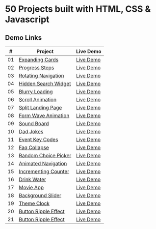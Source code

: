 # 50 Projects built with HTML, CSS & Javascript

## Demo Links

| #   | Project                                                                                                        | Live Demo                                                                                           |
| --- | -------------------------------------------------------------------------------------------------------------- | --------------------------------------------------------------------------------------------------- |
| 01  | [Expanding Cards](https://github.com/ersinctky/50-projects-html-css-js/tree/main/01-expanding-cards)           | [Live Demo](https://ersinctky.github.io/50-projects-html-css-js/01-expanding-cards/index.html)      |
| 02  | [Progress Steps](https://github.com/ersinctky/50-projects-html-css-js/tree/main/02-progress-steps)             | [Live Demo](https://ersinctky.github.io/50-projects-html-css-js/02-progress-steps/index.html)       |
| 03  | [Rotating Navigation](https://github.com/ersinctky/50-projects-html-css-js/tree/main/03-rotating-navigation)   | [Live Demo](https://ersinctky.github.io/50-projects-html-css-js/03-rotating-navigation/index.html)  |
| 04  | [Hidden Search Widget](https://github.com/ersinctky/50-projects-html-css-js/tree/main/04-hidden-search-widget) | [Live Demo](https://ersinctky.github.io/50-projects-html-css-js/04-hidden-search-widget/index.html) |
| 05  | [Blurry Loading](https://github.com/ersinctky/50-projects-html-css-js/tree/main/05-blurry-loading)             | [Live Demo](https://ersinctky.github.io/50-projects-html-css-js/05-blurry-loading/index.html)       |
| 06  | [Scroll Animation](https://github.com/ersinctky/50-projects-html-css-js/tree/main/06-scroll-animation)         | [Live Demo](https://ersinctky.github.io/50-projects-html-css-js/06-scroll-animation/index.html)     |
| 07  | [Split Landing Page](https://github.com/ersinctky/50-projects-html-css-js/tree/main/07-split-landing-page)     | [Live Demo](https://ersinctky.github.io/50-projects-html-css-js/07-split-landing-page/index.html)   |
| 08  | [Form Wave Animation](https://github.com/ersinctky/50-projects-html-css-js/tree/main/08-form-wave-animation)   | [Live Demo](https://ersinctky.github.io/50-projects-html-css-js/08-form-wave-animation/index.html)  |
| 09  | [Sound Board](https://github.com/ersinctky/50-projects-html-css-js/tree/main/09-sound-board)                   | [Live Demo](https://ersinctky.github.io/50-projects-html-css-js/09-sound-board/index.html)          |
| 10  | [Dad Jokes](https://github.com/ersinctky/50-projects-html-css-js/tree/main/10-dad-jokes)                       | [Live Demo](https://ersinctky.github.io/50-projects-html-css-js/10-dad-jokes/index.html)            |
| 11  | [Event Key Codes](https://github.com/ersinctky/50-projects-html-css-js/tree/main/11-event-key-codes)           | [Live Demo](https://ersinctky.github.io/50-projects-html-css-js/11-event-key-codes/index.html)      |
| 12  | [Faq Collapse](https://github.com/ersinctky/50-projects-html-css-js/tree/main/12-faq-collapse)                 | [Live Demo](https://ersinctky.github.io/50-projects-html-css-js/12-faq-collapse/index.html)         |
| 13  | [Random Choice Picker](https://github.com/ersinctky/50-projects-html-css-js/tree/main/13-random-choice-picker) | [Live Demo](https://ersinctky.github.io/50-projects-html-css-js/13-random-choice-picker/index.html) |
| 14  | [Animated Navigation](https://github.com/ersinctky/50-projects-html-css-js/tree/main/14-animated-navigation)   | [Live Demo](https://ersinctky.github.io/50-projects-html-css-js/14-animated-navigation/index.html)  |
| 15  | [Incrementing Counter](https://github.com/ersinctky/50-projects-html-css-js/tree/main/15-incrementing-counter) | [Live Demo](https://ersinctky.github.io/50-projects-html-css-js/15-incrementing-counter/index.html) |
| 16  | [Drink Water](https://github.com/ersinctky/50-projects-html-css-js/tree/main/16-drink-water)                   | [Live Demo](https://ersinctky.github.io/50-projects-html-css-js/16-drink-water/index.html)          |
| 17  | [Movie App](https://github.com/ersinctky/50-projects-html-css-js/tree/main/17-movie-app)                       | [Live Demo](https://ersinctky.github.io/50-projects-html-css-js/17-movie-app/index.html)            |
| 18  | [Background Slider](https://github.com/ersinctky/50-projects-html-css-js/tree/main/18-background-slider)       | [Live Demo](https://ersinctky.github.io/50-projects-html-css-js/18-background-slider/index.html)    |
| 19  | [Theme Clock](https://github.com/ersinctky/50-projects-html-css-js/tree/main/19-theme-clock)                   | [Live Demo](https://ersinctky.github.io/50-projects-html-css-js/19-theme-clock/index.html)          |
| 20  | [Button Ripple Effect](https://github.com/ersinctky/50-projects-html-css-js/tree/main/20-button-ripple-effect) | [Live Demo](https://ersinctky.github.io/50-projects-html-css-js/20-button-ripple-effect/index.html) |
| 21  | [Button Ripple Effect](https://github.com/ersinctky/50-projects-html-css-js/tree/main/21-drag-n-drop)          | [Live Demo](https://ersinctky.github.io/50-projects-html-css-js/21-drag-n-drop/index.html)          |
